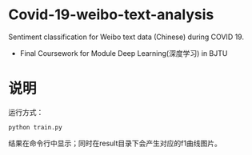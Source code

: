 # Covid-19-weibo-text-analysis
Sentiment classification for Weibo text data (Chinese) during COVID 19. 
- Final Coursework for Module Deep Learning(深度学习) in BJTU



# 说明

运行方式：

`python train.py`


结果在命令行中显示；同时在result目录下会产生对应的f1曲线图片。